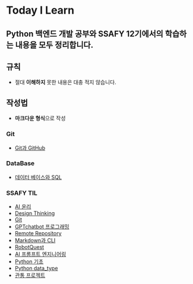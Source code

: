 # Today I Learn

## Python 백엔드 개발 공부와 SSAFY 12기에서의 학습하는 내용을 모두 정리합니다.

## 규칙
- 절대 **이해하지** 못한 내용은 대충 적지 않습니다.

## 작성법
- **마크다운 형식**으로 작성

### Git
* [Git과 GitHub](https://github.com/BangSungjoon/TIL/blob/master/GitWorkspace/GITreadme.md)

### DataBase
* [데이터 베이스와 SQL](https://github.com/BangSungjoon/TIL/blob/master/dbWorkspace/SQLreadme.md)

### SSAFY TIL
* [AI 윤리](https://github.com/BangSungjoon/TIL/blob/master/StartCamp/AI_ethics.md)
* [Design Thinking](https://github.com/BangSungjoon/TIL/blob/master/StartCamp/DesignThinkingTIL.md)
* [Git](https://github.com/BangSungjoon/TIL/blob/master/StartCamp/GIT_TIL.md)
* [GPTchatbot 프로그래밍](https://github.com/BangSungjoon/TIL/blob/master/StartCamp/GPTchatbot_programming.md)
* [Remote Repository](https://github.com/BangSungjoon/TIL/blob/master/StartCamp/REMOTE_REPO_TIL.md)
* [Markdown과 CLI](https://github.com/BangSungjoon/TIL/blob/master/StartCamp/Markdown_CLI_TIL.md)
* [RobotQuest](https://github.com/BangSungjoon/TIL/blob/master/StartCamp/RobotQuestTIL.md)
* [AI 프롬프트 엔지니어링](https://github.com/BangSungjoon/TIL/blob/master/StartCamp/AI_PROM_TIL.md)
* [Python 기초](https://github.com/BangSungjoon/TIL/blob/master/pythonWorkspace/01-fundamentals-of-python.ipynb)
* [Python data_type](https://github.com/BangSungjoon/TIL/blob/master/pythonWorkspace/02-data-types.ipynb)
* [관통 프로젝트](https://github.com/BangSungjoon/TIL/blob/master/Penetrating_Project)